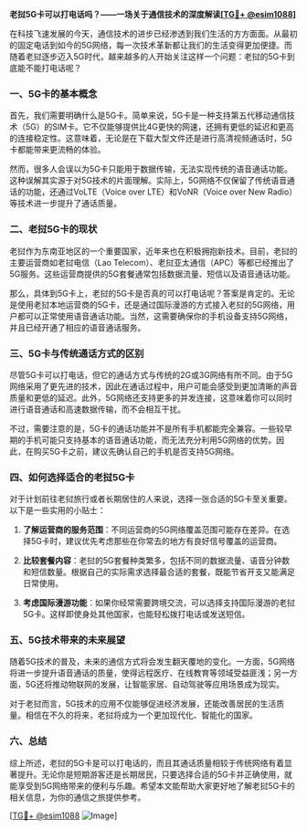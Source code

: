**老挝5G卡可以打电话吗？——一场关于通信技术的深度解读[[TG💪+ @esim1088](https://t.me/s/esim1088)]**

在科技飞速发展的今天，通信技术的进步已经渗透到我们生活的方方面面。从最初的固定电话到如今的5G网络，每一次技术革新都让我们的生活变得更加便捷。而随着老挝逐步迈入5G时代，越来越多的人开始关注这样一个问题：老挝的5G卡到底能不能打电话呢？

### 一、5G卡的基本概念

首先，我们需要明确什么是5G卡。简单来说，5G卡是一种支持第五代移动通信技术（5G）的SIM卡。它不仅能够提供比4G更快的网速，还拥有更低的延迟和更高的连接稳定性。这意味着，无论是在下载大型文件还是进行高清视频通话时，5G卡都能带来更流畅的体验。

然而，很多人会误以为5G卡只能用于数据传输，无法实现传统的语音通话功能。这种误解其实源于对5G技术的片面理解。实际上，5G网络不仅保留了传统语音通话的功能，还通过VoLTE（Voice over LTE）和VoNR（Voice over New Radio）等技术进一步提升了通话质量。

### 二、老挝5G卡的现状

老挝作为东南亚地区的一个重要国家，近年来也在积极拥抱新技术。目前，老挝的主要运营商如老挝电信（Lao Telecom）、老挝亚太通信（APC）等都已经推出了5G服务。这些运营商提供的5G套餐通常包括数据流量、短信以及语音通话功能。

那么，具体到5G卡上，老挝的5G卡是否真的可以打电话呢？答案是肯定的。无论是使用老挝本地运营商的5G卡，还是通过国际漫游的方式接入老挝的5G网络，用户都可以正常使用语音通话功能。当然，这需要确保你的手机设备支持5G网络，并且已经开通了相应的语音通话服务。

### 三、5G卡与传统通话方式的区别

尽管5G卡可以打电话，但它的通话方式与传统的2G或3G网络有所不同。由于5G网络采用了更先进的技术，因此在通话过程中，用户可能会感受到更加清晰的声音质量和更低的延迟。此外，5G网络还支持更多的并发连接，这意味着你可以同时进行语音通话和高速数据传输，而不会相互干扰。

不过，需要注意的是，5G卡的通话功能并不是所有手机都能完全兼容。一些较早期的手机可能只支持基本的语音通话功能，而无法充分利用5G网络的优势。因此，在购买5G卡之前，建议先确认自己的手机是否支持5G网络。

### 四、如何选择适合的老挝5G卡

对于计划前往老挝旅行或者长期居住的人来说，选择一张合适的5G卡至关重要。以下是一些实用的小贴士：

1. **了解运营商的服务范围**：不同运营商的5G网络覆盖范围可能存在差异。在选择5G卡时，建议优先考虑那些在你常去的地方有良好信号覆盖的运营商。
   
2. **比较套餐内容**：老挝的5G套餐种类繁多，包括不同的数据流量、语音分钟数和短信数量。根据自己的实际需求选择最合适的套餐，既能节省开支又能满足日常使用。

3. **考虑国际漫游功能**：如果你经常需要跨境交流，可以选择支持国际漫游的老挝5G卡。这样即使身处其他国家，也能轻松拨打电话或发送短信。

### 五、5G技术带来的未来展望

随着5G技术的普及，未来的通信方式将会发生翻天覆地的变化。一方面，5G网络将进一步提升语音通话的质量，使得远程医疗、在线教育等领域受益匪浅；另一方面，5G还将推动物联网的发展，让智能家居、自动驾驶等应用场景成为现实。

对于老挝而言，5G技术的应用不仅能够促进经济发展，还能改善居民的生活质量。相信在不久的将来，老挝将成为一个更加现代化、智能化的国家。

### 六、总结

综上所述，老挝的5G卡是可以打电话的，而且其通话质量相较于传统网络有着显著提升。无论你是短期游客还是长期居民，只要选择合适的5G卡并正确使用，就能享受到5G网络带来的便利与乐趣。希望本文能帮助大家更好地了解老挝5G卡的相关信息，为你的通信之旅提供参考。

[[TG💪+ @esim1088](https://t.me/s/esim1088) ![Image](https://i.postimg.cc/4NQfJmqS/Snipaste-2025-05-13-00-14-12.png)]